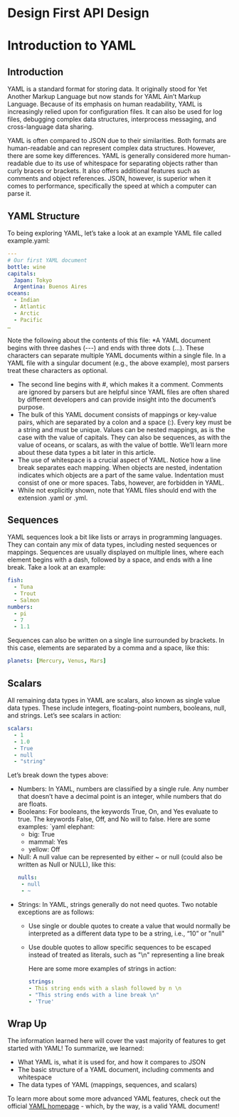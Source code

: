 # Design First API Design
# Introduction to YAML

## Introduction
YAML is a standard format for storing data. It originally stood for Yet Another Markup Language but now stands for YAML Ain’t Markup Language. Because of its emphasis on human readability, YAML is increasingly relied upon for configuration files. It can also be used for log files, debugging complex data structures, interprocess messaging, and cross-language data sharing.

YAML is often compared to JSON due to their similarities. Both formats are human-readable and can represent complex data structures. However, there are some key differences. YAML is generally considered more human-readable due to its use of whitespace for separating objects rather than curly braces or brackets. It also offers additional features such as comments and object references. JSON, however, is superior when it comes to performance, specifically the speed at which a computer can parse it.

## YAML Structure
To being exploring YAML, let’s take a look at an example YAML file called example.yaml:
```YAML
---
# Our first YAML document
bottle: wine
capitals:
  Japan: Tokyo
  Argentina: Buenos Aires
oceans:
  - Indian
  - Atlantic
  - Arctic
  - Pacific
…
```

Note the following about the contents of this file:
*A YAML document begins with three dashes (---) and ends with three dots (…). These characters can separate multiple YAML documents within a single file. In a YAML file with a singular document (e.g., the above example), most parsers treat these characters as optional.
* The second line begins with #, which makes it a comment. Comments are ignored by parsers but are helpful since YAML files are often shared by different developers and can provide insight into the document’s purpose.
* The bulk of this YAML document consists of mappings or key-value pairs, which are separated by a colon and a space (:). Every key must be a string and must be unique. Values can be nested mappings, as is the case with the value of capitals. They can also be sequences, as with the value of oceans, or scalars, as with the value of bottle. We’ll learn more about these data types a bit later in this article.
* The use of whitespace is a crucial aspect of YAML. Notice how a line break separates each mapping. When objects are nested, indentation indicates which objects are a part of the same value. Indentation must consist of one or more spaces. Tabs, however, are forbidden in YAML.
* While not explicitly shown, note that YAML files should end with the extension .yaml or .yml.

## Sequences
YAML sequences look a bit like lists or arrays in programming languages. They can contain any mix of data types, including nested sequences or mappings. Sequences are usually displayed on multiple lines, where each element begins with a dash, followed by a space, and ends with a line break. Take a look at an example:
```YAML
fish:
  - Tuna
  - Trout
  - Salmon
numbers:
  - pi
  - 7
  - 1.1
```

Sequences can also be written on a single line surrounded by brackets. In this case, elements are separated by a comma and a space, like this:
```YAML
planets: [Mercury, Venus, Mars]
```

## Scalars
All remaining data types in YAML are scalars, also known as single value data types. These include integers, floating-point numbers, booleans, null, and strings. Let’s see scalars in action:
```YAML
scalars:
  - 1
  - 1.0
  - True
  - null
  - "string"
```

Let’s break down the types above:
* Numbers: In YAML, numbers are classified by a single rule. Any number that doesn’t have a decimal point is an integer, while numbers that do are floats.
* Booleans: For booleans, the keywords True, On, and Yes evaluate to true. The keywords False, Off, and No will to false. Here are some examples: `yaml elephant:
  * big: True
  * mammal: Yes
  * yellow: Off
* Null: A null value can be represented by either ~ or null (could also be written as Null or NULL), like this:
    ```YAML
    nulls:
     - null
     - ~
     ```
* Strings: In YAML, strings generally do not need quotes. Two notable exceptions are as follows:
  * Use single or double quotes to create a value that would normally be interpreted as a different data type to be a string, i.e., “10” or "null"
  * Use double quotes to allow specific sequences to be escaped instead of treated as literals, such as "\n" representing a line break

    Here are some more examples of strings in action:
    ```YAML
    strings:
    - This string ends with a slash followed by n \n
    - "This string ends with a line break \n"
    - 'True'
    ```

## Wrap Up
The information learned here will cover the vast majority of features to get started with YAML! To summarize, we learned:
* What YAML is, what it is used for, and how it compares to JSON
* The basic structure of a YAML document, including comments and whitespace
* The data types of YAML (mappings, sequences, and scalars)

To learn more about some more advanced YAML features, check out the official [YAML homepage](https://yaml.org/) - which, by the way, is a valid YAML document!
